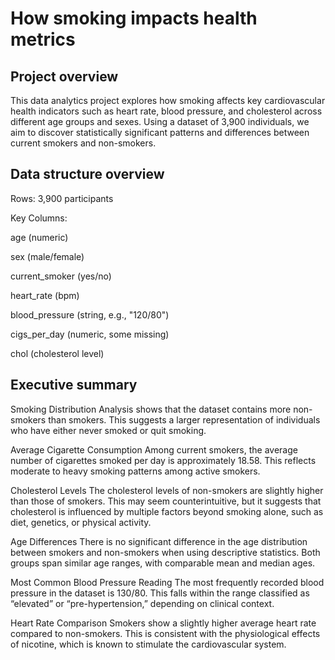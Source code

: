 # How smoking impacts health metrics

## Project overview
This data analytics project explores how smoking affects key cardiovascular health indicators such as heart rate, blood pressure, and cholesterol across different age groups and sexes. Using a dataset of 3,900 individuals, we aim to discover statistically significant patterns and differences between current smokers and non-smokers.

##  Data structure overview
Rows: 3,900 participants

Key Columns:

age (numeric)

sex (male/female)

current_smoker (yes/no)

heart_rate (bpm)

blood_pressure (string, e.g., "120/80")

cigs_per_day (numeric, some missing)

chol (cholesterol level)

## Executive summary
Smoking Distribution
Analysis shows that the dataset contains more non-smokers than smokers. This suggests a larger representation of individuals who have either never smoked or quit smoking.

Average Cigarette Consumption
Among current smokers, the average number of cigarettes smoked per day is approximately 18.58. This reflects moderate to heavy smoking patterns among active smokers.

Cholesterol Levels
The cholesterol levels of non-smokers are slightly higher than those of smokers. This may seem counterintuitive, but it suggests that cholesterol is influenced by multiple factors beyond smoking alone, such as diet, genetics, or physical activity.

Age Differences
There is no significant difference in the age distribution between smokers and non-smokers when using descriptive statistics. Both groups span similar age ranges, with comparable mean and median ages.

Most Common Blood Pressure Reading
The most frequently recorded blood pressure in the dataset is 130/80. This falls within the range classified as “elevated” or “pre-hypertension,” depending on clinical context.

Heart Rate Comparison
Smokers show a slightly higher average heart rate compared to non-smokers. This is consistent with the physiological effects of nicotine, which is known to stimulate the cardiovascular system.


